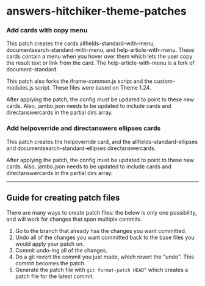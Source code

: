 # answers-hitchiker-theme-patches

### Add cards with copy menu
This patch creates the cards allfields-standard-with-menu, documentsearch-standard-with-menu, and help-article-with-menu.
These cards contain a menu when you hover over them which lets the user copy the result text or link from the card.
The help-article-with-menu is a fork of document-standard.

This patch also forks the iframe-common.js script and the custom-modules.js script. These files were based on Theme 1.24.

After applying the patch, the config must be updated to point to these new cards. Also, jambo.json needs to be updated to include cards and directanswercards in the partial dirs array.

### Add helpoverride and directanswers ellipses cards
This patch creates the helpoverride card, and the allfields-standard-ellipses and documentsearch-standard-ellipses directanswercards.

After applying the patch, the config must be updated to point to these new cards. Also, jambo.json needs to be updated to include cards and directanswercards in the partial dirs array.

---

## Guide for creating patch files

There are many ways to create patch files: the below is only one possibility, and will work for changes
that span multiple commits.

1. Go to the branch that already has the changes you want committed.
2. Undo all of the changes you want committed back to the base files you would apply your patch on.
3. Commit undo-ing all of the changes.
4. Do a git revert the commit you just made, which revert the "undo". This commit becomes the patch.
5. Generate the patch file with `git format-patch HEAD^` which creates a patch file for the latest commit.